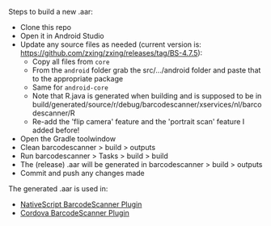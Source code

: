 Steps to build a new .aar:
 * Clone this repo
 * Open it in Android Studio
 * Update any source files as needed (current version is: https://github.com/zxing/zxing/releases/tag/BS-4.7.5):
   - Copy all files from `core`
   - From the `android` folder grab the src/.../android folder and paste that to the appropriate package
   - Same for `android-core`
   - Note that R.java is generated when building and is supposed to be in build/generated/source/r/debug/barcodescanner/xservices/nl/barcodescanner/R
   - Re-add the 'flip camera' feature and the 'portrait scan' feature I added before!
 * Open the Gradle toolwindow
 * Clean barcodescanner > build > outputs
 * Run barcodescanner > Tasks > build > build
 * The (release) .aar will be generated in barcodescanner > build > outputs
 * Commit and push any changes made

The generated .aar is used in:
* [NativeScript BarcodeScanner Plugin](https://github.com/EddyVerbruggen/nativescript-barcodescanner/)
* [Cordova BarcodeScanner Plugin](https://github.com/Telerik-Verified-Plugins/BarcodeScanner/)

